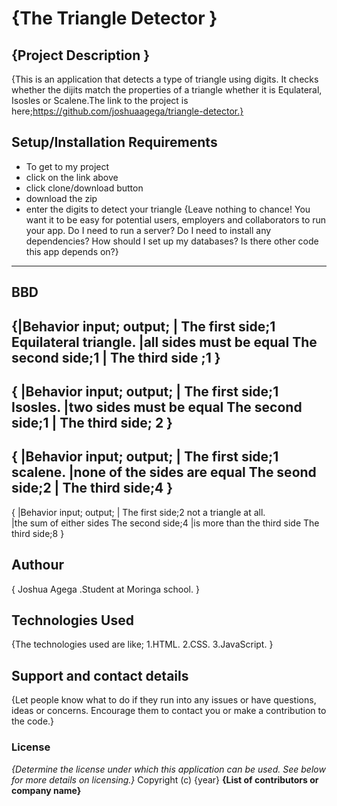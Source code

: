 # {The Triangle Detector }
## {Project  Description }
{This is an application that detects a type of triangle using digits.
 It checks whether the dijits match the properties of a triangle whether it
 is Equlateral, Isosles or Scalene.The link to the project is here;https://github.com/joshuaagega/triangle-detector.}
## Setup/Installation Requirements
* To get to my project
* click on the link above
* click clone/download button
* download the zip
* enter the digits to detect your triangle
{Leave nothing to chance! You want it to be easy for potential users, employers and collaborators to run your app. Do I need to run a server? Do I need to install any dependencies? How should I set up my databases? Is there other code this app depends on?}
---
## BBD
{|Behavior                   input;             output;
 |                          The first side;1      Equilateral triangle.
 |all sides must be equal   The second side;1
 |                          The third side ;1
}
---
{ |Behavior                 input;             output;
  |                         The first side;1    Isosles.
  |two sides must be equal  The second side;1
  |                         The third side; 2
}
---
{ |Behavior                       input;           output;
  |                               The first side;1  scalene.
  |none of the sides are equal    The seond side;2
  |                               The third side;4
}
---
{ |Behavior                      input;            output;
  |                              The first side;2   not a triangle at all.   
  |the sum of either sides       The second side;4
  |is more than the third side   The third side;8
}
## Authour
{ Joshua Agega .Student at Moringa school. }
## Technologies Used
{The technologies used are like;
   1.HTML.
   2.CSS.
   3.JavaScript.
}
## Support and contact details
{Let people know what to do if they run into any issues or have questions, ideas or concerns.  Encourage them to contact you or make a contribution to the code.}
### License
*{Determine the license under which this application can be used.  See below for more details on licensing.}*
Copyright (c) {year} **{List of contributors or company name}**
